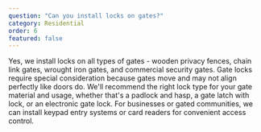 ```yaml
---
question: "Can you install locks on gates?"
category: Residential
order: 6
featured: false
---
```


Yes, we install locks on all types of gates - wooden privacy fences, chain link gates, wrought iron gates, and commercial security gates. Gate locks require special consideration because gates move and may not align perfectly like doors do. We'll recommend the right lock type for your gate material and usage, whether that's a padlock and hasp, a gate latch with lock, or an electronic gate lock. For businesses or gated communities, we can install keypad entry systems or card readers for convenient access control.
